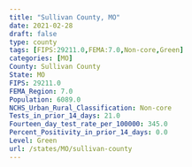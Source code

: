 ```yaml
---
title: "Sullivan County, MO"
date: 2021-02-28
draft: false
type: county
tags: [FIPS:29211.0,FEMA:7.0,Non-core,Green]
categories: [MO]
County: Sullivan County
State: MO
FIPS: 29211.0
FEMA_Region: 7.0
Population: 6089.0
NCHS_Urban_Rural_Classification: Non-core
Tests_in_prior_14_days: 21.0
Fourteen_day_test_rate_per_100000: 345.0
Percent_Positivity_in_prior_14_days: 0.0
Level: Green
url: /states/MO/sullivan-county
---
```



